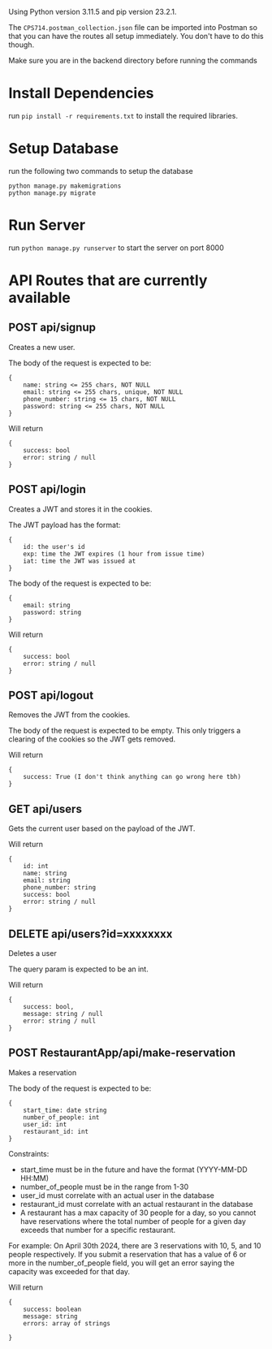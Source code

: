Using Python version 3.11.5 and pip version 23.2.1.

The `CPS714.postman_collection.json` file can be imported into Postman so that you can have the routes all setup immediately. You don't have to do this though.

Make sure you are in the backend directory before running the commands

# Install Dependencies
run `pip install -r requirements.txt` to install the required libraries.

# Setup Database
run the following two commands to setup the database
```
python manage.py makemigrations
python manage.py migrate
```

# Run Server
run `python manage.py runserver` to start the server on port 8000

# API Routes that are currently available

## POST api/signup
Creates a new user.

The body of the request is expected to be:
```
{
    name: string <= 255 chars, NOT NULL
    email: string <= 255 chars, unique, NOT NULL
    phone_number: string <= 15 chars, NOT NULL
    password: string <= 255 chars, NOT NULL
}
```

Will return
```
{
    success: bool
    error: string / null
}
```

## POST api/login
Creates a JWT and stores it in the cookies.

The JWT payload has the format:
```
{
    id: the user's id
    exp: time the JWT expires (1 hour from issue time)
    iat: time the JWT was issued at
}
```

The body of the request is expected to be:
```
{
    email: string
    password: string
}
```

Will return
```
{
    success: bool
    error: string / null
}
```

## POST api/logout
Removes the JWT from the cookies.

The body of the request is expected to be empty. This only triggers a clearing of the cookies so the JWT gets removed.

Will return
```
{
    success: True (I don't think anything can go wrong here tbh)
}
```

## GET api/users
Gets the current user based on the payload of the JWT.

Will return
```
{
    id: int
    name: string
    email: string
    phone_number: string
    success: bool
    error: string / null
}
```

## DELETE api/users?id=xxxxxxxx
Deletes a user

The query param is expected to be an int.

Will return
```
{
    success: bool,
    message: string / null
    error: string / null
}
```

## POST RestaurantApp/api/make-reservation
Makes a reservation

The body of the request is expected to be:
```
{
    start_time: date string
    number_of_people: int
    user_id: int
    restaurant_id: int
}
```

Constraints:

- start_time must be in the future and have the format (YYYY-MM-DD HH:MM)
- number_of_people must be in the range from 1-30
- user_id must correlate with an actual user in the database
- restaurant_id must correlate with an actual restaurant in the database
- A restaurant has a max capacity of 30 people for a day, so you cannot have reservations where the total number of people for a given day exceeds that number for a specific restaurant.

For example: On April 30th 2024, there are 3 reservations with 10, 5, and 10 people respectively. If you submit a reservation that has a value of 6 or more in the number_of_people field, you will get an error saying the capacity was exceeded for that day.

Will return
```
{
    success: boolean
    message: string
    errors: array of strings

}
```
